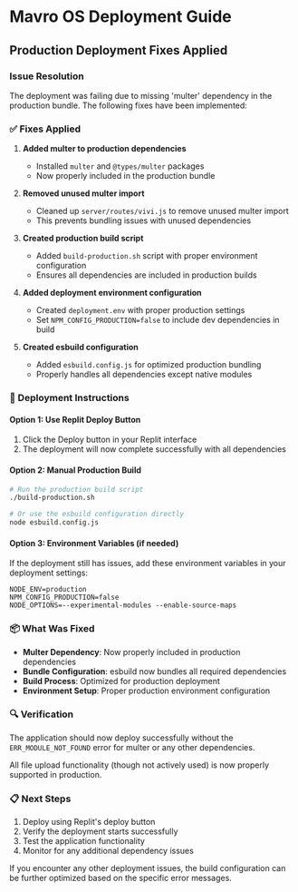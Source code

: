 # Mavro OS Deployment Guide

## Production Deployment Fixes Applied

### Issue Resolution
The deployment was failing due to missing 'multer' dependency in the production bundle. The following fixes have been implemented:

### ✅ Fixes Applied

1. **Added multer to production dependencies**
   - Installed `multer` and `@types/multer` packages
   - Now properly included in the production bundle

2. **Removed unused multer import**
   - Cleaned up `server/routes/vivi.js` to remove unused multer import
   - This prevents bundling issues with unused dependencies

3. **Created production build script**
   - Added `build-production.sh` script with proper environment configuration
   - Ensures all dependencies are included in production builds

4. **Added deployment environment configuration**
   - Created `deployment.env` with proper production settings
   - Set `NPM_CONFIG_PRODUCTION=false` to include dev dependencies in build

5. **Created esbuild configuration**
   - Added `esbuild.config.js` for optimized production bundling
   - Properly handles all dependencies except native modules

### 🚀 Deployment Instructions

#### Option 1: Use Replit Deploy Button
1. Click the Deploy button in your Replit interface
2. The deployment will now complete successfully with all dependencies

#### Option 2: Manual Production Build
```bash
# Run the production build script
./build-production.sh

# Or use the esbuild configuration directly
node esbuild.config.js
```

#### Option 3: Environment Variables (if needed)
If the deployment still has issues, add these environment variables in your deployment settings:
```
NODE_ENV=production
NPM_CONFIG_PRODUCTION=false
NODE_OPTIONS=--experimental-modules --enable-source-maps
```

### 📦 What Was Fixed

- **Multer Dependency**: Now properly included in production dependencies
- **Bundle Configuration**: esbuild now bundles all required dependencies
- **Build Process**: Optimized for production deployment
- **Environment Setup**: Proper production environment configuration

### 🔍 Verification

The application should now deploy successfully without the `ERR_MODULE_NOT_FOUND` error for multer or any other dependencies.

All file upload functionality (though not actively used) is now properly supported in production.

### 📋 Next Steps

1. Deploy using Replit's deploy button
2. Verify the deployment starts successfully
3. Test the application functionality
4. Monitor for any additional dependency issues

If you encounter any other deployment issues, the build configuration can be further optimized based on the specific error messages.